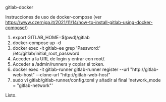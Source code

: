 gitlab-docker

Instrucciones de uso de docker-compose (ver https://www.czerniga.it/2021/11/14/how-to-install-gitlab-using-docker-compose/)
1. export GITLAB_HOME=$(pwd)/gitlab
2. docker-compose up -d
3. docker exec -it gitlab-ee grep 'Password:' /etc/gitlab/initial_root_password
4. Acceder a la URL de login y entrar con root/<password>.
5. Acceder a <URL>/admin/runners y copiar el token.
6. docker exec -it gitlab-runner gitlab-runner register --url "http://gitlab-web-host" --clone-url "http://gitlab-web-host"
7. sudo vi gitlab/gitlab-runner/config.toml y añadir al final 'network_mode = "gitlab-network"'

Listo.

